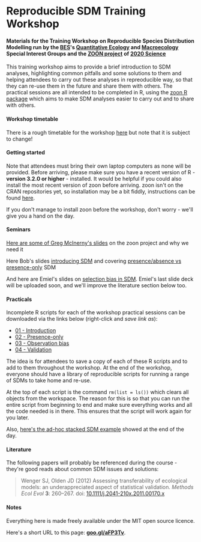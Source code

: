 # Reproducible SDM Training Workshop

#### Materials for the Training Workshop on Reproducible Species Distribution Modelling run by the [BES](http://www.britishecologicalsociety.org/)'s [Quantitative Ecology](http://www.britishecologicalsociety.org/getting-involved/special-interest-groups/quantitative-ecology) and [Macroecology](http://www.britishecologicalsociety.org/getting-involved/special-interest-groups/macroecology) Special Interest Groups and the [ZOӦN project](https://zoonproject.wordpress.com) of [2020 Science](http://www.2020science.net)

This training workshop aims to provide a brief introduction to SDM analyses, highlighting common pitfalls and some solutions to them and helping attendees to carry out these analyses in repreoducible way, so that they can re-use them in the future and share them with others.
The practical sessions are all intended to be completed in R, using the [zoon R package](https://github.com/zoonproject/zoon) which aims to make SDM analyses easier to carry out and to share with others.


#### Workshop timetable

There is a rough timetable for the workshop [here](https://github.com/goldingn/repro_sdm_wkshp/blob/master/timetable/timetable.md) but note that it is subject to change!

#### Getting started

Note that attendees must bring their own laptop computers as none will be provided.
Before arriving, please make sure you have a recent version of R - **version 3.2.0 or higher** - installed.
It would be helpful if you could also install the most recent version of zoon before arriving.
zoon isn't on the CRAN repositories yet, so installation may be a bit fiddly, instructions can be found [here](https://github.com/zoonproject/zoon#to-install-the-stableish-version-directly-from-r).

If you don't manage to install zoon before the workshop, don't worry - we'll give you a hand on the day.

#### Seminars


[Here are some of Greg McInerny's slides](https://github.com/goldingn/repro_sdm_wkshp/blob/master/slides/Greg_McInernys_zoon_slides.pdf) on the zoon project and why we need it

Here Bob's slides [introducing SDM](https://rawgit.com/goldingn/repro_sdm_wkshp/master/slides/SDMsSep1Tut1.html) and covering [presence/absence vs presence-only](https://github.com/goldingn/repro_sdm_wkshp/master/slides/SDMsSep1Tut2.html) SDM

And here are Emiel's slides on [selection bias in SDM](https://rawgit.com/goldingn/repro_sdm_wkshp/master/slides/sdm_selection_bias.html).
Emiel's last slide deck will be uploaded soon, and we'll improve the literature section below too.

#### Practicals

Incomplete R scripts for each of the workshop practical sessions can be downloaded via the links below (right-click and *save link as*):

* [01 - Introduction](https://raw.githubusercontent.com/goldingn/repro_sdm_wkshp/master/practicals/01_introduction.R)
* [02 - Presence-only](https://raw.githubusercontent.com/goldingn/repro_sdm_wkshp/master/practicals/02_presence_only.R)
* [03 - Observation bias](https://raw.githubusercontent.com/goldingn/repro_sdm_wkshp/master/practicals/03_observation_bias.R)
* [04 - Validation](https://raw.githubusercontent.com/goldingn/repro_sdm_wkshp/master/practicals/04_validation.R)

The idea is for attendees to save a copy of each of these R scripts and to add to them throughout the workshop.
At the end of the workshop, everyone should have a library of reproducible scripts for running a range of SDMs to take home and re-use.

At the top of each script is the command `rm(list = ls())`  which clears all objects from the workspace.
The reason for this is so that you can run the entire script from beginning to end and make sure everything works and all the code needed is in there.
This ensures that the script will work again for you later.


Also, [here's the ad-hoc stacked SDM example](https://raw.githubusercontent.com/goldingn/repro_sdm_wkshp/master/practicals/stacked_sdms_with_zoon.R) showed at the end of the day.



#### Literature

The following papers will probably be referenced during the course - they're good reads about common SDM issues and solutions:

> Wenger SJ, Olden JD (2012) Assessing transferability of ecological models: an underappreciated aspect of statistical validation. *Methods Ecol Evol* **3**: 260–267. doi: [10.1111/j.2041-210x.2011.00170.x](http://onlinelibrary.wiley.com/doi/10.1111/j.2041-210X.2011.00170.x/abstract)


#### Notes

Everything here is made freely available under the MIT open source licence.

Here's a short URL to this page: **[goo.gl/aFP3Tv](https://goo.gl/aFP3Tv)**.

